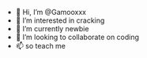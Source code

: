 - 👋 Hi, I’m @Gamooxxx
- 👀 I’m interested in cracking
- 🌱 I’m currently newbie
- 💞️ I’m looking to collaborate on coding
- 📫 so teach me

<!---
Gamooxxx/Gamooxxx is a ✨ special ✨ repository because its `README.md` (this file) appears on your GitHub profile.
You can click the Preview link to take a look at your changes.
--->
